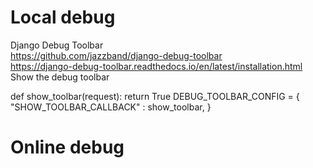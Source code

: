 # Local debug    
Django Debug Toolbar    
https://github.com/jazzband/django-debug-toolbar    
https://django-debug-toolbar.readthedocs.io/en/latest/installation.html    
Show the debug toolbar    

  def show_toolbar(request):
    return True
DEBUG_TOOLBAR_CONFIG = {
    "SHOW_TOOLBAR_CALLBACK" : show_toolbar,
}


# Online debug    

